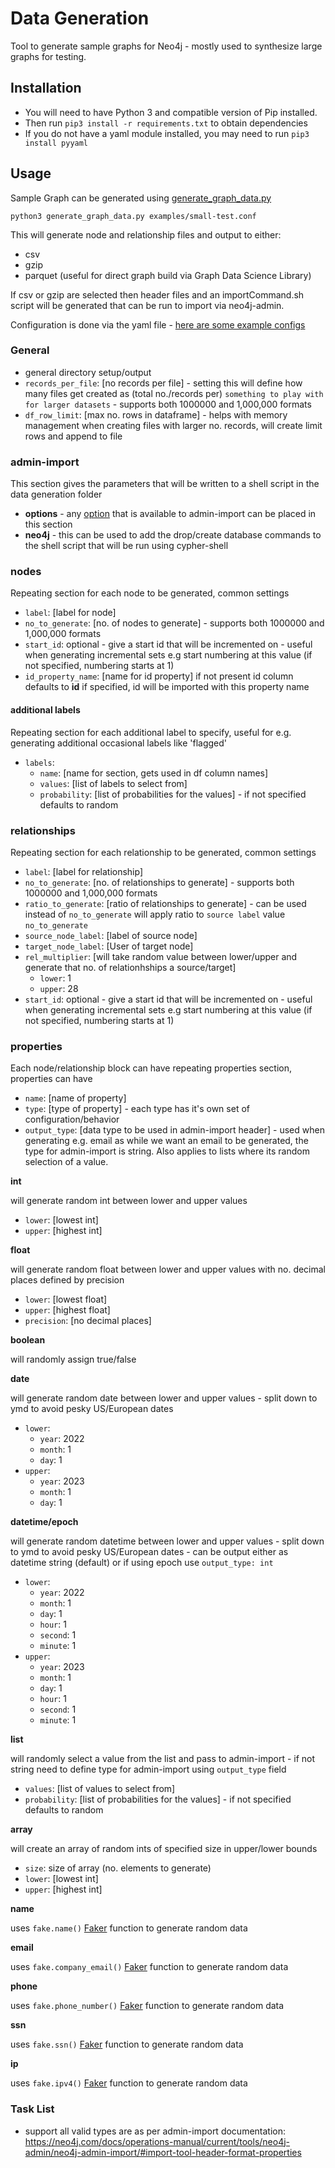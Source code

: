 # Data Generation

Tool to generate sample graphs for Neo4j - mostly used to synthesize large graphs for testing.

## Installation

* You will need to have Python 3 and compatible version of Pip installed.
* Then run `pip3 install -r requirements.txt` to obtain dependencies
* If you do not have a yaml module installed, you may need to run `pip3 install pyyaml`

## Usage

Sample Graph can be generated using [generate_graph_data.py](./generate_graph_data.py)

```
python3 generate_graph_data.py examples/small-test.conf
```

This will generate node and relationship files and output to either:

* csv
* gzip
* parquet (useful for direct graph build via Graph Data Science Library)

If csv or gzip are selected then header files and an importCommand.sh script will be generated that can be run to import via neo4j-admin.

Configuration is done via the yaml file - [here are some example configs](./examples)


### General

* general directory setup/output
* `records_per_file`: [no records per file] - setting this will define how many files get created as (total no./records per) `something to play with for larger datasets` - supports both 1000000 and 1,000,000 formats
* `df_row_limit`: [max no. rows in dataframe] - helps with memory management when creating files with larger no. records, will create limit rows and append to file


### admin-import

This section gives the parameters that will be written to a shell script in the data generation folder
* **options** - any [option](https://neo4j.com/docs/operations-manual/current/tools/neo4j-admin/neo4j-admin-import/#import-tool-options) that is available to admin-import can be placed in this section
* **neo4j** - this can be used to add the drop/create database commands to the shell script that will be run using cypher-shell


### nodes

Repeating section for each node to be generated, common settings

* `label`: [label for node]
* `no_to_generate`: [no. of nodes to generate] - supports both 1000000 and 1,000,000 formats
* `start_id`: optional - give a start id that will be incremented on - useful when generating incremental sets e.g start numbering at this value (if not specified, numbering starts at 1)
* `id_property_name`: [name for id property] if not present id column defaults to **id** if specified, id will be imported with this property name

#### additional labels

Repeating section for each additional label to specify, useful for e.g. generating additional occasional labels like 'flagged'

* `labels`:
    * `name`: [name for section, gets used in df column names]
    * `values`: [list of labels to select from]
    * `probability`: [list of probabilities for the values] - if not specified defaults to random    

### relationships

Repeating section for each relationship to be generated, common settings

* `label`: [label for relationship]
* `no_to_generate`: [no. of relationships to generate] - supports both 1000000 and 1,000,000 formats
* `ratio_to_generate`: [ratio of relationships to generate] - can be used instead of `no_to_generate` will apply ratio to `source label` value `no_to_generate`
* `source_node_label`: [label of source node]
* `target_node_label`: [User of target node]
* `rel_multiplier`: [will take random value between lower/upper and generate that no. of relationhships a source/target]
    * `lower`: 1
    * `upper`: 28
* `start_id`: optional - give a start id that will be incremented on - useful when generating incremental sets e.g start numbering at this value (if not specified, numbering starts at 1)

### properties

Each node/relationship block can have repeating properties section, properties can have

* `name`: [name of property]
* `type`: [type of property] - each type has it's own set of configuration/behavior
* `output_type`: [data type to be used in admin-import header] - used when generating e.g. email as while we want an email to be generated, the type for admin-import is string. Also applies to lists where its random selection of a value.

**int**

will generate random int between lower and upper values

* `lower`: [lowest int]
* `upper`: [highest int]

**float**

will generate random float between lower and upper values with no. decimal places defined by precision

* `lower`: [lowest float]
* `upper`: [highest float]
* `precision`: [no decimal places]

**boolean**

will randomly assign true/false

**date**

will generate random date between lower and upper values - split down to ymd to avoid pesky US/European dates

* `lower`:
    * `year`: 2022
    * `month`: 1
    * `day`: 1
* `upper`:
    * `year`: 2023
    * `month`: 1
    * `day`: 1

**datetime/epoch**

will generate random datetime between lower and upper values - split down to ymd to avoid pesky US/European dates - can be output either as datetime string (default) or if using epoch use `output_type: int`

* `lower`:
    * `year`: 2022
    * `month`: 1
    * `day`: 1
    * `hour`: 1
    * `second`: 1
    * `minute`: 1        
* `upper`:
    * `year`: 2023
    * `month`: 1
    * `day`: 1
    * `hour`: 1
    * `second`: 1
    * `minute`: 1        

**list**

will randomly select a value from the list and pass to admin-import - if not string need to define type for admin-import using `output_type` field

* `values`: [list of values to select from]
* `probability`: [list of probabilities for the values] - if not specified defaults to random

**array**

will create an array of random ints of specified size in upper/lower bounds

* `size`: size of array (no. elements to generate)
* `lower`: [lowest int]
* `upper`: [highest int]

**name**

uses `fake.name()` [Faker](https://faker.readthedocs.io/en/master/index.html) function to generate random data

**email**

uses `fake.company_email()` [Faker](https://faker.readthedocs.io/en/master/index.html) function to generate random data

**phone**

uses `fake.phone_number()` [Faker](https://faker.readthedocs.io/en/master/index.html) function to generate random data

**ssn**

uses `fake.ssn()` [Faker](https://faker.readthedocs.io/en/master/index.html) function to generate random data

**ip**

uses `fake.ipv4()` [Faker](https://faker.readthedocs.io/en/master/index.html) function to generate random data

### Task List

* support all valid types are as per admin-import documentation: https://neo4j.com/docs/operations-manual/current/tools/neo4j-admin/neo4j-admin-import/#import-tool-header-format-properties

